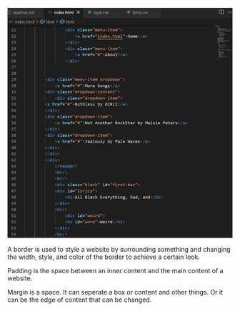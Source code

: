 ![screenshot](./images/assignment12-screenshot.png)


A border is used to style a website by surrounding something and changing the width, style, and color of the border to achieve a certain look.

Padding is the space between an inner content and the main content of a website.

Margin is a space. It can seperate a box or content and other things. Or it can be the edge of content that can be changed.